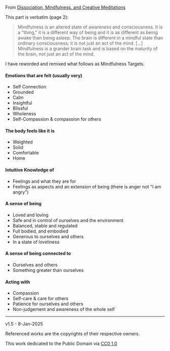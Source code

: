 ﻿From [Dissociation, Mindfulness, and Creative Meditations](https://www.routledge.com/Dissociation-Mindfulness-and-Creative-Meditations-Trauma-Informed-Practices-to-Facilitate-Growth/Forner/p/book/9781138838314)
  
This part is verbatim (page 2):  

> Mindfulness is an altered state of awareness and consciousness. It is a "thing," it is a different way of being and it is as different as being awake than being asleep. The brain is different in a mindful state than ordinary consciousness; it is not just an act of the mind. [...] Mindfulness is a grander brain task and is based on the maturity of the brain, not just an act of the mind.
 
I have reworded and remixed what follows as Mindfulness Targets.  

#### Emotions that are felt (usually very)

* Self Connection
* Grounded
* Calm
* Insightful
* Blissful
* Wholeness
* Self-Compassion & compassion for others

#### The body feels like it is

* Weighted
* Solid
* Comfortable
* Home

#### Intuitive Knowledge of

* Feelings and what they are for
* Feelings as aspects and an extension of being (there is anger not "I am angry")

#### A sense of being

* Loved and loving
* Safe and in control of ourselves and the environment
* Balanced, stable and regulated
* Full bodied, and embodied
* Generous to ourselves and others
* In a state of loveliness

#### A sense of being connected to

* Ourselves and others
* Something greater than ourselves

#### Acting with

* Compassion
* Self-care & care for others
* Patience for ourselves and others
* Non-judgement and awareness of the whole self

-----

v1.5 - 8-Jan-2025

Referenced works are the copyrights of their respective owners. 

This work dedicated to the Public Domain via [CC0 1.0](https://creativecommons.org/publicdomain/zero/1.0/)
